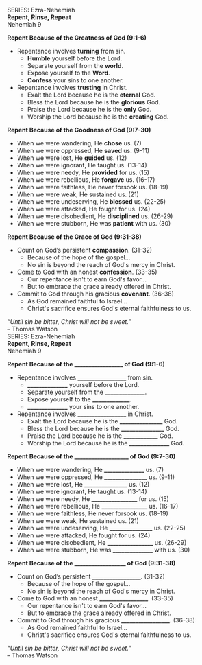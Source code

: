 SERIES: Ezra-Nehemiah  
**Repent, Rinse, Repeat**  
Nehemiah 9

**Repent Because of the Greatness of God (9:1-6)**

* Repentance involves **turning** from sin.  
  * **Humble** yourself before the Lord.  
  * Separate yourself from the **world**.   
  * Expose yourself to the **Word**.   
  * **Confess** your sins to one another.  
* Repentance involves **trusting** in Christ.   
  * Exalt the Lord because he is the **eternal** God.  
  * Bless the Lord because he is the **glorious** God.   
  * Praise the Lord because he is the **only** God.   
  * Worship the Lord because he is the **creating** God.  

**Repent Because of the Goodness of God (9:7-30)**

* When we were wandering, He **chose** us. (7)   
* When we were oppressed, He **saved** us. (9-11)  
* When we were lost, He **guided** us. (12)  
* When we were ignorant, He taught us. (13-14)  
* When we were needy, He **provided** for us. (15)  
* When we were rebellious, He **forgave** us. (16-17)  
* When we were faithless, He never forsook us. (18-19)  
* When we were weak, He sustained us. (21)  
* When we were undeserving, He **blessed** us. (22-25)  
* When we were attacked, He fought for us. (24)  
* When we were disobedient, He **disciplined** us. (26-29)  
* When we were stubborn, He was **patient** with us. (30)

**Repent Because of the Grace of God (9:31-38)**

* Count on God’s persistent **compassion**. (31-32)  
  * Because of the hope of the gospel…  
  * No sin is beyond the reach of God's mercy in Christ.  
* Come to God with an honest **confession**. (33-35)  
  * Our repentance isn't to earn God's favor…  
  * But to embrace the grace already offered in Christ.  
* Commit to God through his gracious **covenant**. (36-38)  
  * As God remained faithful to Israel…  
  * Christ's sacrifice ensures God's eternal faithfulness to us.

*“Until sin be bitter, Christ will not be sweet.*”  
– Thomas Watson  
SERIES: Ezra-Nehemiah  
**Repent, Rinse, Repeat**  
Nehemiah 9

**Repent Because of the \_\_\_\_\_\_\_\_\_\_\_\_\_\_\_\_\_ of God (9:1-6)**

* Repentance involves **\_\_\_\_\_\_\_\_\_\_\_\_\_\_\_\_\_** from sin.  
  * **\_\_\_\_\_\_\_\_\_\_\_\_\_\_** yourself before the Lord.  
  * Separate yourself from the **\_\_\_\_\_\_\_\_\_\_\_\_\_\_**.   
  * Expose yourself to the **\_\_\_\_\_\_\_\_\_\_\_\_\_**.   
  * **\_\_\_\_\_\_\_\_\_\_\_\_\_\_** your sins to one another.  
* Repentance involves **\_\_\_\_\_\_\_\_\_\_\_\_\_\_\_\_\_** in Christ.   
  * Exalt the Lord because he is the **\_\_\_\_\_\_\_\_\_\_\_\_\_\_\_** God.  
  * Bless the Lord because he is the **\_\_\_\_\_\_\_\_\_\_\_\_\_\_\_** God.   
  * Praise the Lord because he is the **\_\_\_\_\_\_\_\_\_\_\_\_** God.   
  * Worship the Lord because he is the **\_\_\_\_\_\_\_\_\_\_\_\_\_\_** God.  

**Repent Because of the \_\_\_\_\_\_\_\_\_\_\_\_\_\_\_\_\_\_\_ of God (9:7-30)**

* When we were wandering, He **\_\_\_\_\_\_\_\_\_\_\_\_\_\_** us. (7)   
* When we were oppressed, He **\_\_\_\_\_\_\_\_\_\_\_\_\_\_\_** us. (9-11)  
* When we were lost, He **\_\_\_\_\_\_\_\_\_\_\_\_\_\_\_** us. (12)  
* When we were ignorant, He taught us. (13-14)  
* When we were needy, He **\_\_\_\_\_\_\_\_\_\_\_\_\_\_\_\_** for us. (15)  
* When we were rebellious, He **\_\_\_\_\_\_\_\_\_\_\_\_\_\_\_\_** us. (16-17)  
* When we were faithless, He never forsook us. (18-19)  
* When we were weak, He sustained us. (21)  
* When we were undeserving, He **\_\_\_\_\_\_\_\_\_\_\_\_\_\_\_** us. (22-25)  
* When we were attacked, He fought for us. (24)  
* When we were disobedient, He **\_\_\_\_\_\_\_\_\_\_\_\_\_\_\_\_** us. (26-29)  
* When we were stubborn, He was **\_\_\_\_\_\_\_\_\_\_\_\_\_\_** with us. (30)

**Repent Because of the \_\_\_\_\_\_\_\_\_\_\_\_\_\_\_\_\_\_ of God (9:31-38)**

* Count on God’s persistent **\_\_\_\_\_\_\_\_\_\_\_\_\_\_\_\_\_**. (31-32)  
  * Because of the hope of the gospel…  
  * No sin is beyond the reach of God's mercy in Christ.  
* Come to God with an honest **\_\_\_\_\_\_\_\_\_\_\_\_\_\_\_\_\_**. (33-35)  
  * Our repentance isn't to earn God's favor…  
  * But to embrace the grace already offered in Christ.  
* Commit to God through his gracious **\_\_\_\_\_\_\_\_\_\_\_\_\_\_\_\_\_**. (36-38)  
  * As God remained faithful to Israel…  
  * Christ's sacrifice ensures God's eternal faithfulness to us.

*“Until sin be bitter, Christ will not be sweet.*”  
– Thomas Watson